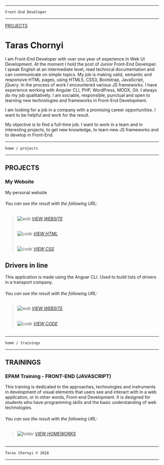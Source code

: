 ***

    Front-End Developer
    
***

[PROJECTS](href="#projects")

# Taras Chornyi
I am Front-End Developer with over one year of experience in Web UI Development. At the moment I hold the post of Junior Front-End Developer. I speak English at an intermediate level, read technical documentation and can communicate on simple topics. My job is making valid, semantic and responsive HTML pages, using HTML5, CSS3, Bootstrap, JavaScript, jQuery. In the process of work I encountered various JS frameworks. I have experience working with Angular CLI, PHP, WordPress, MODX, Git. I always do my job qualitatively. I am sociable, responsible, punctual and open to learning new technologies and frameworks in Front-End Development.

I am looking for a job in a company with a promising career opportunities. I want to be helpful and work for the result.

My objective is to find a full-time job. I want to work in a team and in interesting projects, to get new knowledge, to learn new JS frameworks and to develop in Front-End.

***

    home / projecrs
    
***

## PROJECTS

### My Website
My personal website

###### You can see the result with the following URL:
> ###### ![web](https://tchv.github.io/fl9/fl9-src/web.png) [VIEW WEBSITE](https://tchv.github.io/Taras_Chornyi/)
> ###### ![code](https://tchv.github.io/fl9/fl9-src/code.png) [VIEW HTML](https://github.com/tchv/my-website/blob/master/index.html)
> ###### ![code](https://tchv.github.io/fl9/fl9-src/code.png) [VIEW CSS](https://github.com/tchv/my-website/blob/master/styles/main.css)

## Drivers in line
This application is made using the Anguar CLI. Used to build lists of drivers in a transport company.

###### You can see the result with the following URL:
> ###### ![web](https://tchv.github.io/fl9/fl9-src/web.png) [VIEW WEBSITE](https://tchv.github.io/drivers_in_line/)
> ###### ![code](https://tchv.github.io/fl9/fl9-src/code.png) [VIEW CODE](https://github.com/tchv/angular-project)

***

    home / trainings
    
***

## TRAININGS

### EPAM Training - FRONT-END (JAVASCRIPT)
This training is dedicated to the approaches, technologies and instruments in development of visual elements that users see and interact with in a web application, or in other words, Front-end Development. It is designed for students who have programming skills and the basic understanding of web technologies.

###### You can see the result with the following URL:
> ###### ![folder](https://tchv.github.io/fl9/fl9-src/folder.png) [VIEW HOMEWORKS](https://github.com/tchv/fl-9)

***

    Taras Chornyi © 2018

***
